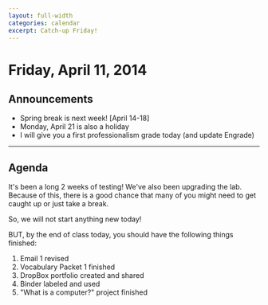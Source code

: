 ```yaml
---
layout: full-width
categories: calendar
excerpt: Catch-up Friday!
---
```

# Friday, April 11, 2014 #

## Announcements ##

* Spring break is next week! [April 14-18]
* Monday, April 21 is also a holiday
* I will give you a first professionalism grade today (and update Engrade)


***


## Agenda ##

It's been a long 2 weeks of testing!  We've also been upgrading the lab.  Because of this, there is a good chance that many of you might need to get caught up or just take a break.

So, we will not start anything new today!

BUT, by the end of class today, you should have the following things finished:

1.  Email 1 revised
2.  Vocabulary Packet 1 finished
3.  DropBox portfolio created and shared
4.  Binder labeled and used
5.  "What is a computer?" project finished




